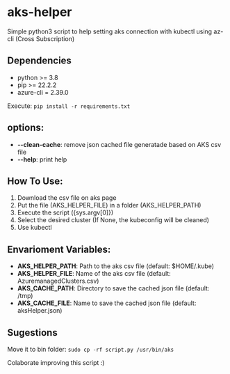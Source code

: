 # aks-helper
Simple python3 script to help setting aks connection with kubectl using az-cli (Cross Subscription)

## Dependencies
- python >= 3.8
- pip >= 22.2.2
- azure-cli = 2.39.0

Execute:
```pip install -r requirements.txt``` 

## options:
- **--clean-cache**: remove json cached file generatade based on AKS csv file
- **--help**: print help

## How To Use:
1. Download the csv file on aks page
2. Put the file (AKS_HELPER_FILE) in a folder (AKS_HELPER_PATH)
3. Execute the script ({sys.argv[0]})
4. Select the desired cluster (If None, the kubeconfig will be cleaned)
5. Use kubectl

## Envarioment Variables:
- **AKS_HELPER_PATH**: Path to the aks csv file (default: $HOME/.kube)
- **AKS_HELPER_FILE**: Name of the aks csv file (default: AzuremanagedClusters.csv)
- **AKS_CACHE_PATH**:  Directory to save the cached json file (default: /tmp)
- **AKS_CACHE_FILE**: Name to save the cached json file (default: aksHelper.json)

## Sugestions

Move it to bin folder:
```sudo cp -rf script.py /usr/bin/aks```

Colaborate improving this script :)
